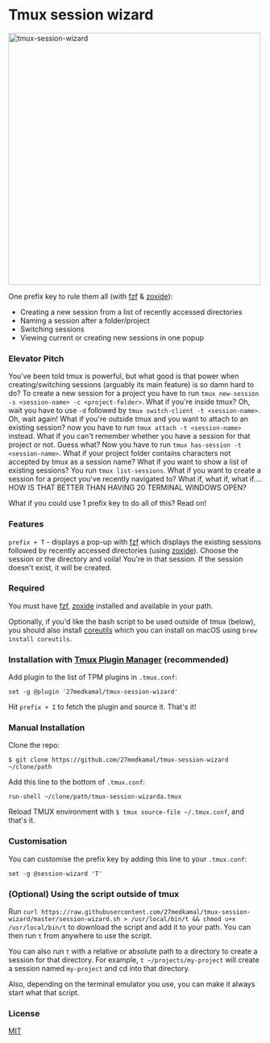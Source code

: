 # Tmux session wizard

<img width="500" alt="tmux-session-wizard" src="https://user-images.githubusercontent.com/14043848/192539480-ad2f56cb-ef0a-407e-b507-b338cab92f1e.png">

One prefix key to rule them all (with [fzf](https://github.com/junegunn/fzf) & [zoxide](https://github.com/ajeetdsouza/zoxide)):
- Creating a new session from a list of recently accessed directories
- Naming a session after a folder/project
- Switching sessions
- Viewing current or creating new sessions in one popup

### Elevator Pitch

You've been told tmux is powerful, but what good is that power when creating/switching sessions (arguably its main feature) is so damn hard to do? To create a new session for a project you have to run `tmux new-session -s <session-name> -c <project-folder>`. What if you're inside tmux? Oh, wait you have to use `-d` followed by `tmux switch-client -t <session-name>`. Oh, wait again! What if you're outside tmux and you want to attach to an existing session? now you have to run `tmux attach -t <session-name>` instead. What if you can't remember whether you have a session for that project or not. Guess what? Now you have to run `tmux has-session -t <session-name>`. What if your project folder contains characters not accepted by tmux as a session name? What if you want to show a list of existing sessions? You run `tmux list-sessions`. What if you want to create a session for a project you've recently navigated to? What if, what if, what if.... HOW IS THAT BETTER THAN HAVING 20 TERMINAL WINDOWS OPEN?

What if you could use 1 prefix key to do all of this? Read on!

### Features

`prefix + T` - displays a pop-up with [fzf](https://github.com/junegunn/fzf) which displays the existing sessions followed by recently accessed directories (using [zoxide](https://github.com/ajeetdsouza/zoxide)). Choose the session or the directory and voila! You're in that session. If the session doesn't exist, it will be created.

### Required
You must have [fzf](https://github.com/junegunn/fzf), [zoxide](https://github.com/ajeetdsouza/zoxide) installed and available in your path.

Optionally, if you'd like the bash script to be used outside of tmux (below), you should also install [coreutils](https://www.gnu.org/software/coreutils/) which you can install on macOS using `brew install coreutils`.

### Installation with [Tmux Plugin Manager](https://github.com/tmux-plugins/tpm) (recommended)

Add plugin to the list of TPM plugins in `.tmux.conf`:

```tmux
set -g @plugin '27medkamal/tmux-session-wizard'
```

Hit `prefix + I` to fetch the plugin and source it. That's it!

### Manual Installation

Clone the repo:

    $ git clone https://github.com/27medkamal/tmux-session-wizard ~/clone/path

Add this line to the bottom of `.tmux.conf`:

```tmux
run-shell ~/clone/path/tmux-session-wizarda.tmux
```

Reload TMUX environment with `$ tmux source-file ~/.tmux.conf`, and that's it.

### Customisation

You can customise the prefix key by adding this line to your `.tmux.conf`:

```tmux
set -g @session-wizard 'T'
```
### (Optional) Using the script outside of tmux

Run `curl https://raw.githubusercontent.com/27medkamal/tmux-session-wizard/master/session-wizard.sh > /usr/local/bin/t && chmod u+x /usr/local/bin/t` to download the script and add it to your path. You can then run `t` from anywhere to use the script.

You can also run `t` with a relative or absolute path to a directory to create a session for that directory. For example, `t ~/projects/my-project` will create a session named `my-project` and cd into that directory.

Also, depending on the terminal emulator you use, you can make it always start what that script.

### License

[MIT](LICENCE.md)
